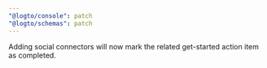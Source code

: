 ```yaml
---
"@logto/console": patch
"@logto/schemas": patch
---
```


Adding social connectors will now mark the related get-started action item as completed.
